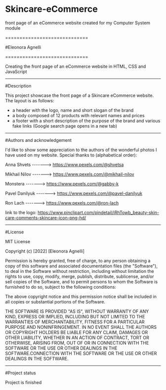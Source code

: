 # Skincare-eCommerce
front page of an eCommerce website created for my Computer System module

=============================

#Eleonora Agnelli

=============================


Creating the front page of an eCommerce website in HTML, CSS and JavaScript

---------------------------------------------------------------------

#Description

This project showcase the front page of a Skincare eCommerce website. 
The layout is as follows:
- a header with the logo, name and short slogan of the brand
- a body composed of 12 products with relevant names and prices
- a footer with a short description of the purpose of the brand and various fake links (Google search page opens in a new tab)

---------------------------------------------------------------------

#Authors and acknowledgement

I'd like to show some appreciation to the authors of the wonderful photos I have used on my website.
Special thanks to (alphabetical order): 

Anna Shvets        ------->  https://www.pexels.com/@shvetsa

Mikhail Nilov      ------->  https://www.pexels.com/@mikhail-nilov

Monstera           ------->  https://www.pexels.com/@gabby-k

Pavel Danilyuk     ------->  https://www.pexels.com/@pavel-danilyuk

Ron Lach           ------->  https://www.pexels.com/@ron-lach

link to the logo: https://www.pinclipart.com/pindetail/iRhTowb_beauty-skin-care-comments-skincare-icon-png-hd/

---------------------------------------------------------------------

#License


MIT License

Copyright (c) [2022] [Eleonora Agnelli]

Permission is hereby granted, free of charge, to any person obtaining a copy
of this software and associated documentation files (the "Software"), to deal
in the Software without restriction, including without limitation the rights
to use, copy, modify, merge, publish, distribute, sublicense, and/or sell
copies of the Software, and to permit persons to whom the Software is
furnished to do so, subject to the following conditions:

The above copyright notice and this permission notice shall be included in all
copies or substantial portions of the Software.

THE SOFTWARE IS PROVIDED "AS IS", WITHOUT WARRANTY OF ANY KIND, EXPRESS OR
IMPLIED, INCLUDING BUT NOT LIMITED TO THE WARRANTIES OF MERCHANTABILITY,
FITNESS FOR A PARTICULAR PURPOSE AND NONINFRINGEMENT. IN NO EVENT SHALL THE
AUTHORS OR COPYRIGHT HOLDERS BE LIABLE FOR ANY CLAIM, DAMAGES OR OTHER
LIABILITY, WHETHER IN AN ACTION OF CONTRACT, TORT OR OTHERWISE, ARISING FROM,
OUT OF OR IN CONNECTION WITH THE SOFTWARE OR THE USE OR OTHER DEALINGS IN THE
SOFTWARE.CONNECTION WITH THE SOFTWARE OR THE USE OR OTHER DEALINGS IN THE
SOFTWARE.

---------------------------------------------------------------------

#Project status

Project is finished
